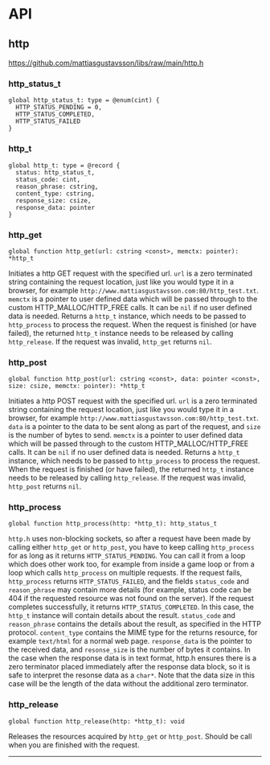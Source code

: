 # API

## http

https://github.com/mattiasgustavsson/libs/raw/main/http.h

### http_status_t

```nelua
global http_status_t: type = @enum(cint) {
  HTTP_STATUS_PENDING = 0,
  HTTP_STATUS_COMPLETED,
  HTTP_STATUS_FAILED
}
```



### http_t

```nelua
global http_t: type = @record {
  status: http_status_t,
  status_code: cint,
  reason_phrase: cstring,
  content_type: cstring,
  response_size: csize,
  response_data: pointer
}
```



### http_get

```nelua
global function http_get(url: cstring <const>, memctx: pointer): *http_t
```

Initiates a http GET request with the specified url. `url` is a zero terminated string containing the request location,
just like you would type it in a browser, for example `http://www.mattiasgustavsson.com:80/http_test.txt`. `memctx` is a
pointer to user defined data which will be passed through to the custom HTTP_MALLOC/HTTP_FREE calls. It can be `nil` if
no user defined data is needed. Returns a `http_t` instance, which needs to be passed to `http_process` to process the
request. When the request is finished (or have failed), the returned `http_t` instance needs to be released by calling
`http_release`. If the request was invalid, `http_get` returns `nil`.

### http_post

```nelua
global function http_post(url: cstring <const>, data: pointer <const>, size: csize, memctx: pointer): *http_t
```

Initiates a http POST request with the specified url. `url` is a zero terminated string containing the request location,
just like you would type it in a browser, for example `http://www.mattiasgustavsson.com:80/http_test.txt`. `data` is a
pointer to the data to be sent along as part of the request, and `size` is the number of bytes to send. `memctx` is a
pointer to user defined data which will be passed through to the custom HTTP_MALLOC/HTTP_FREE calls. It can be `nil` if
no user defined data is needed. Returns a `http_t` instance, which needs to be passed to `http_process` to process the
request. When the request is finished (or have failed), the returned `http_t` instance needs to be released by calling
`http_release`. If the request was invalid, `http_post` returns `nil`.

### http_process

```nelua
global function http_process(http: *http_t): http_status_t
```

`http.h` uses non-blocking sockets, so after a request have been made by calling either `http_get` or `http_post`, you
have to keep calling `http_process` for as long as it returns `HTTP_STATUS_PENDING`. You can call it from a loop which
does other work too, for example from inside a game loop or from a loop which calls `http_process` on multiple requests.
If the request fails, `http_process` returns `HTTP_STATUS_FAILED`, and the fields `status_code` and `reason_phrase` may
contain more details (for example, status code can be 404 if the requested resource was not found on the server). If the
request completes successfully, it returns `HTTP_STATUS_COMPLETED`. In this case, the `http_t` instance will contain
details about the result. `status_code` and `reason_phrase` contains the details about the result, as specified in the
HTTP protocol. `content_type` contains the MIME type for the returns resource, for example `text/html` for a normal web
page. `response_data` is the pointer to the received data, and `resonse_size` is the number of bytes it contains. In the
case when the response data is in text format, http.h ensures there is a zero terminator placed immediately after the
response data block, so it is safe to interpret the resonse data as a `char*`. Note that the data size in this case will
be the length of the data without the additional zero terminator.

### http_release

```nelua
global function http_release(http: *http_t): void
```

Releases the resources acquired by `http_get` or `http_post`. Should be call when you are finished with the request.

---
